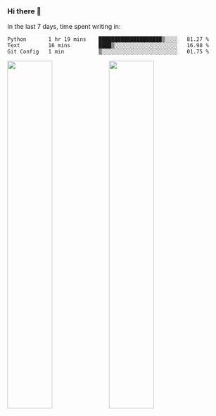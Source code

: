 ### Hi there 👋

In the last 7 days, time spent writing in:

<!--START_SECTION:waka-->
```text
Python       1 hr 19 mins    ████████████████████▒░░░░   81.27 % 
Text         16 mins         ████▒░░░░░░░░░░░░░░░░░░░░   16.98 % 
Git Config   1 min           ▒░░░░░░░░░░░░░░░░░░░░░░░░   01.75 % 
```
<!--END_SECTION:waka-->

<img src="https://wakatime.com/share/@jimtje/5d0c92de-08f8-4a72-8f2f-6a9693d1e318.svg" width=45% height=45%> <img src="https://wakatime.com/share/@jimtje/501498ae-bda5-4da7-a89d-b40bcdd5556d.svg" width=45% height=45%>

